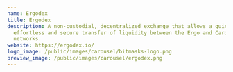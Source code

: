 ```yaml
---
name: Ergodex
title: Ergodex
description: A non-custodial, decentralized exchange that allows a quick,
  effortless and secure transfer of liquidity between the Ergo and Cardano
  networks.
website: https://ergodex.io/
logo_image: /public/images/carousel/bitmasks-logo.png
preview_image: /public/images/carousel/ergodex.png
---
```

